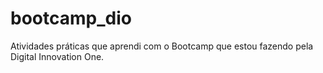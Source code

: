 # bootcamp_dio
Atividades práticas que aprendi com o Bootcamp que estou fazendo pela Digital Innovation One.

